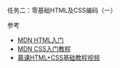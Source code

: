 任务二：零基础HTML及CSS编码（一）  

参考  

- [MDN HTML入门](https://developer.mozilla.org/zh-CN/docs/Web/Guide/HTML/Introduction)
- [MDN CSS入门教程](https://developer.mozilla.org/zh-CN/docs/Web/Guide/CSS/Getting_started)
- [慕课HTML+CSS基础教程视频](https://developer.mozilla.org/zh-CN/docs/Web/Guide/HTML/Introduction)